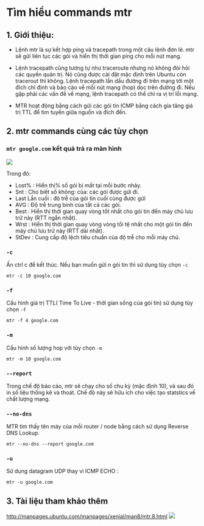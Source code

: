 # Tìm hiểu commands mtr 

## 1. Giới thiệu:
- Lệnh mtr là sự kết hợp ping và tracepath trong một câu lệnh đơn lẻ. mtr sẽ gửi liên tục các gói và hiển thị thời gian ping cho mỗi nút mạng.
 - Lệnh tracepath cũng tương tự như traceroute nhưng nó không đòi hỏi các quyền quản trị. Nó cũng được cài đặt mặc định trên Ubuntu còn tracerout thì không. Lệnh tracepath lần dấu đường đi trên mạng tới một đích chỉ định và báo cáo về mỗi nút mạng (hop) dọc trên đường đi. Nếu gặp phải các vấn đề về mạng, lệnh tracepath có thể chỉ ra vị trí lỗi mạng.

- MTR hoạt động bằng cách gửi các gói tin ICMP bằng cách gia tăng giá trị TTL để tìm tuyến giữa nguồn và đích đến.

## 2. mtr commands cùng các tùy chọn

### ```mtr google.com``` kết quả trả ra màn hình
<img src="http://i.imgur.com/FL0ig8C.png"> 

Trong đó: 
<ul>
  <li>Lost% : Hiển thị% số gói bị mất tại mỗi bước nhảy.</li>
  <li>Snt : Cho biết số không: của: các gói được gửi đi.</li>
  <li>Last Lần cuối : độ trễ của gói tin cuối cùng được gửi</li>
  <li>AVG : Độ trễ trung bình của tất cả các gói.</li>
  <li>Best : Hiển thị thời gian quay vòng tốt nhất cho gói tin đến máy chủ lưu trữ này (RTT ngắn nhất).</li>
  <li>Wrst : Hiển thị thời gian quay vòng vòng tồi tệ nhất cho một gói tin đến máy chủ lưu trữ này (RTT dài nhất).</li>
  <li> StDev : Cung cấp độ lệch tiêu chuẩn của độ trễ cho mỗi máy chủ.</li>
</ul>

### ```-c```
 Ấn ctrl c để kết thúc. Nếu bạn muốn gửi n gói tin thì sử dụng tùy chọn ``-c``

```mtr -c 10 google.com```

### ```-f```
Cấu hình giá trị TTL( Time To Live - thời gian sống của gói tin) sử dụng tùy chọn ``-f``

```mtr -f 4 google.com```

### ```-m```
Cấu hình số lượng hop với tùy chọn ``-m``

```mtr -m 10 google.com```


### ```--report```
Trong chế độ báo cáo, mtr sẽ chạy cho số chu kỳ (mặc định 10), và sau đó in số liệu thống kê và thoát. Chế độ này sẽ hữu ích cho việc tạo statstics về chất lượng mạng.

### ```--no-dns```
MTR tìm thấy tên máy của mỗi router / node bằng cách sử dụng Reverse DNS Lookup.

```mtr --no-dns --report google.com```

### ```-u```
Sử dụng datagram UDP thay vì ICMP ECHO : 

``mtr -u google.com``

## 3. Tài liệu tham khảo thêm

http://manpages.ubuntu.com/manpages/xenial/man8/mtr.8.html
<img src="http://i.imgur.com/dYZtL6e.png">








